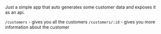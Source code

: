 Just a simple app that auto generates some customer data and exposes it as an api.

`/customers` - gives you all the customers
`/customers/:id` - gives you more information about the customer